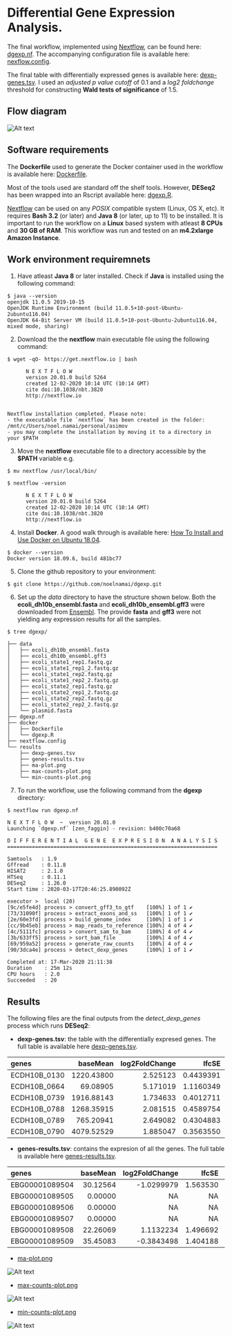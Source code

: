 # Differential Gene Expression Analysis.

The final workflow, implemented using [Nextflow](https://www.nextflow.io/), can be found here: [dgexp.nf](https://github.com/noelnamai/dgexp/blob/master/dgexp.nf). The accompanying configuration file is available here: [nexflow.config](https://github.com/noelnamai/dgexp/blob/master/nextflow.config). 

The final table with differentially expressed genes is available here: [dexp-genes.tsv](https://github.com/noelnamai/dgexp/blob/master/results/dexp-genes.tsv). I used an *adjusted p value cutoff* of 0.1 and a *log2 foldchange* threshold for constructing **Wald tests of significance** of 1.5.

## Flow diagram

![Alt text](./data/dgexp.png)

## Software requirements

The **Dockerfile** used to generate the Docker container used in the workflow is available here: [Dockerfile](https://github.com/noelnamai/dgexp/blob/master/docker/Dockerfile).

Most of the tools used are standard off the shelf tools. However, **DESeq2** has been wrapped into an Rscript available here: [dgexp.R](https://github.com/noelnamai/dgexp/blob/master/docker/dgexp.R).

[Nextflow](https://www.nextflow.io/docs/latest/getstarted.html) can be used on any *POSIX* compatible system (Linux, OS X, etc). It requires **Bash 3.2** (or later) and **Java 8** (or later, up to 11) to be installed. It is important to run the workflow on a **Linux** based system with atleast **8 CPUs** and **30 GB of RAM**. This workflow was run and tested on an **m4.2xlarge Amazon Instance**. 

## Work environment requiremnets

1. Have atleast **Java 8** or later installed. Check if **Java** is installed using the following command:

```
$ java --version
openjdk 11.0.5 2019-10-15
OpenJDK Runtime Environment (build 11.0.5+10-post-Ubuntu-2ubuntu116.04)
OpenJDK 64-Bit Server VM (build 11.0.5+10-post-Ubuntu-2ubuntu116.04, mixed mode, sharing)
```

2. Download the the **nextflow** main executable file using the following command: 

```
$ wget -qO- https://get.nextflow.io | bash

      N E X T F L O W
      version 20.01.0 build 5264
      created 12-02-2020 10:14 UTC (10:14 GMT)
      cite doi:10.1038/nbt.3820
      http://nextflow.io


Nextflow installation completed. Please note:
- the executable file `nextflow` has been created in the folder: /mnt/c/Users/noel.namai/personal/asimov
- you may complete the installation by moving it to a directory in your $PATH
```

3. Move the **nextflow** executable file to a directory accessible by the **$PATH** variable e.g.

```
$ mv nextflow /usr/local/bin/
```

```
$ nextflow -version

      N E X T F L O W
      version 20.01.0 build 5264
      created 12-02-2020 10:14 UTC (10:14 GMT)
      cite doi:10.1038/nbt.3820
      http://nextflow.io
```

4. Install **Docker**. A good walk through is available here: [How To Install and Use Docker on Ubuntu 18.04](https://www.digitalocean.com/community/tutorials/how-to-install-and-use-docker-on-ubuntu-18-04).

```
$ docker --version
Docker version 18.09.6, build 481bc77
```

5. Clone the github repository to your environment:

```
$ git clone https://github.com/noelnamai/dgexp.git
```

6. Set up the *data* directory to have the structure shown below. Both the **ecoli_dh10b_ensembl.fasta** and **ecoli_dh10b_ensembl.gff3** were downloaded from [Ensembl](http://bacteria.ensembl.org/Escherichia_coli_str_k_12_substr_dh10b/Info/Index). The provide **fasta** and **gff3** were not yielding any expression results for all the samples.

```
$ tree dgexp/

├── data
│   ├── ecoli_dh10b_ensembl.fasta
│   ├── ecoli_dh10b_ensembl.gff3
│   ├── ecoli_state1_rep1.fastq.gz
│   ├── ecoli_state1_rep1_2.fastq.gz
│   ├── ecoli_state1_rep2.fastq.gz
│   ├── ecoli_state1_rep2_2.fastq.gz
│   ├── ecoli_state2_rep1.fastq.gz
│   ├── ecoli_state2_rep1_2.fastq.gz
│   ├── ecoli_state2_rep2.fastq.gz
│   ├── ecoli_state2_rep2_2.fastq.gz
│   └── plasmid.fasta
├── dgexp.nf
├── docker
│   ├── Dockerfile
│   └── dgexp.R
├── nextflow.config
└── results
    ├── dexp-genes.tsv
    ├── genes-results.tsv
    ├── ma-plot.png
    ├── max-counts-plot.png
    └── min-counts-plot.png
```

7. To run the workflow, use the following command from the **dgexp** directory:

```
$ nextflow run dgexp.nf

N E X T F L O W  ~  version 20.01.0
Launching `dgexp.nf` [zen_faggin] - revision: b400c70a68

D I F F E R E N T I A L  G E N E  E X P R E S I O N  A N A L Y S I S
====================================================================

Samtools   : 1.9
Gffread    : 0.11.8
HISAT2     : 2.1.0
HTSeq      : 0.11.1
DESeq2     : 1.26.0
Start time : 2020-03-17T20:46:25.890092Z

executor >  local (20)
[9c/e5fe4d] process > convert_gff3_to_gtf    [100%] 1 of 1 ✔
[73/31090f] process > extract_exons_and_ss   [100%] 1 of 1 ✔
[2e/60e3fd] process > build_genome_index     [100%] 1 of 1 ✔
[cc/9b45eb] process > map_reads_to_reference [100%] 4 of 4 ✔
[4c/5111fc] process > convert_sam_to_bam     [100%] 4 of 4 ✔
[3b/633ff5] process > sort_bam_file          [100%] 4 of 4 ✔
[69/959a52] process > generate_raw_counts    [100%] 4 of 4 ✔
[90/3dca4e] process > detect_dexp_genes      [100%] 1 of 1 ✔

Completed at: 17-Mar-2020 21:11:38
Duration    : 25m 12s
CPU hours   : 2.0
Succeeded   : 20
```

## Results

The following files are the final outputs from the *detect_dexp_genes* process which runs **DESeq2**:

- **dexp-genes.tsv**: the table with the differentially expresed genes. The full table is available here [dexp-genes.tsv](https://github.com/noelnamai/dgexp/blob/master/results/dexp-genes.tsv).

|genes        |   baseMean| log2FoldChange|     lfcSE|     stat|    pvalue|      padj|
|:------------|----------:|--------------:|---------:|--------:|---------:|---------:|
|ECDH10B_0130 | 1220.43800|       2.525123| 0.4439391| 4.370330| 0.0000124| 0.0005456|
|ECDH10B_0664 |   69.08905|       5.171019| 1.1160349| 4.109241| 0.0000397| 0.0015977|
|ECDH10B_0739 | 1916.88143|       1.734633| 0.4012711| 2.865072| 0.0041691| 0.0931691|
|ECDH10B_0788 | 1268.35915|       2.081515| 0.4589754| 3.260639| 0.0011116| 0.0320926|
|ECDH10B_0789 |  765.20941|       2.649082| 0.4304883| 4.794833| 0.0000016| 0.0000919|
|ECDH10B_0790 | 4079.52529|       1.885047| 0.3563550| 3.648286| 0.0002640| 0.0089146|

- **genes-results.tsv**: contains the expresion of all the genes. The full table is available here [genes-results.tsv](https://github.com/noelnamai/dgexp/blob/master/results/genes-results.tsv).

|genes          | baseMean| log2FoldChange|    lfcSE|       stat|    pvalue| padj|
|:--------------|--------:|--------------:|--------:|----------:|---------:|----:|
|EBG00001089504 | 30.12564|     -1.0299979| 1.563530| -0.2846351| 0.7759237|    1|
|EBG00001089505 |  0.00000|             NA|       NA|         NA|        NA|   NA|
|EBG00001089506 |  0.00000|             NA|       NA|         NA|        NA|   NA|
|EBG00001089507 |  0.00000|             NA|       NA|         NA|        NA|   NA|
|EBG00001089508 | 22.26069|      1.1132234| 1.496692|  0.3529524| 0.7241241|    1|
|EBG00001089509 | 35.45083|     -0.3843498| 1.404188|  0.0000000| 1.0000000|    1|

- [ma-plot.png](https://github.com/noelnamai/dgexp/blob/master/results/ma-plot.png)

![Alt text](./results/ma-plot.png)

- [max-counts-plot.png](https://github.com/noelnamai/dgexp/blob/master/results/max-counts-plot.png)

![Alt text](./results/max-counts-plot.png)

- [min-counts-plot.png](https://github.com/noelnamai/dgexp/blob/master/results/min-counts-plot.png)

![Alt text](./results/min-counts-plot.png)

